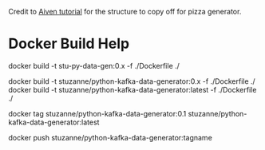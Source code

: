 Credit to [Aiven tutorial](https://aiven.io/developer/teach-yourself-apache-kafka-and-python-with-a-jupyter-notebook) for the structure to copy off for pizza generator.

# Docker Build Help

docker build -t stu-py-data-gen:0.x -f ./Dockerfile ./

docker build -t stuzanne/python-kafka-data-generator:0.x -f ./Dockerfile ./
docker build -t stuzanne/python-kafka-data-generator:latest -f ./Dockerfile ./

docker tag stuzanne/python-kafka-data-generator:0.1 stuzanne/python-kafka-data-generator:latest

docker push stuzanne/python-kafka-data-generator:tagname

